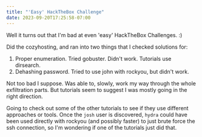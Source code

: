 ```yaml
---
title: "'Easy' HackTheBox Challenge"
date: 2023-09-20T17:25:58-07:00
---
```


Well it turns out that I'm bad at even 'easy' HackTheBox Challenges. :)

Did the cozyhosting, and ran into two things that I checked solutions for:

1. Proper enumeration. Tried gobuster. Didn't work. Tutorials use dirsearch.
1. Dehashing password. Tried to use john with rockyou, but didn't work.
<!--more-->
Not too bad I suppose. Was able to, slowly, work my way through the whole exfiltration
parts. But tutorials seem to suggest I was mostly going in the right direction.

Going to check out some of the other tutorials to see if they use different approaches
or tools. Once the `josh` user is discovered, `hydra` could have been used directly
with rockyou (and possibly faster) to just brute force the ssh connection, so I'm
wondering if one of the tutorials just did that.
